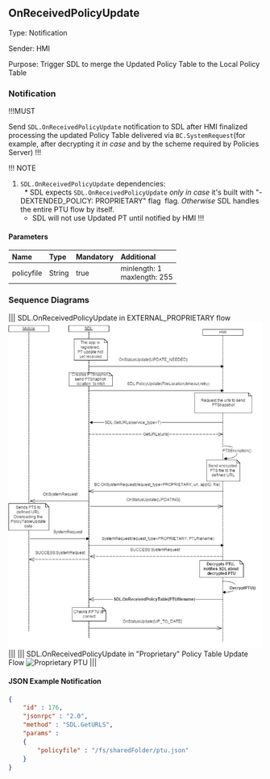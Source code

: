 ## OnReceivedPolicyUpdate
Type: Notification

Sender: HMI

Purpose: Trigger SDL to merge the Updated Policy Table to the Local Policy Table

### Notification

!!!MUST

Send `SDL.OnReceivedPolicyUpdate` notification to SDL after HMI finalized processing the updated Policy Table delivered via `BC.SystemRequest`(for example, after decrypting it _in case_ and by the scheme required by Policies Server)
!!!

!!! NOTE
1. `SDL.OnReceivedPolicyUpdate` dependencies:  
   * SDL expects `SDL.OnReceivedPolicyUpdate` _only in case_ it's built with "-DEXTENDED_POLICY: PROPRIETARY" flag  flag. _Otherwise_ SDL handles the entire PTU flow by itself.
   * SDL will not use Updated PT until notified by HMI
!!!

#### Parameters

|Name|Type|Mandatory|Additional|
|:---|:---|:--------|:---------|
|policyfile|String|true|minlength: 1<br>maxlength: 255|

### Sequence Diagrams

|||
SDL.OnReceivedPolicyUpdate in EXTERNAL_PROPRIETARY flow
![Proprietary PTU](./assets/SDL.OnReceivedPolicyUpdate%20in%20EXTERNAL_PROPRIETARY%20flow.jpg)
|||
|||
SDL.OnReceivedPolicyUpdate in "Proprietary" Policy Table Update Flow
![Proprietary PTU](./assets/OnReceivedPolicyUpdate_in_Proprietary_PTU_flow.png)
|||

#### JSON Example Notification
```json
{
	"id" : 176,
	"jsonrpc" : "2.0",
	"method" : "SDL.GetURLS",
	"params" :
	{
		"policyfile" : "/fs/sharedFolder/ptu.json"
	}
}
```

